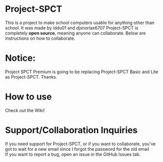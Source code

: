 # Project-SPCT
This is a project to make school computers usable for anything other than school. It was made by iddu01 and djsnorlax6707
Project-SPCT is completely **open source**, meaning anyone can collaborate. Below are instructions on how to collaborate. 
# Notice:
Project SPCT Premium is going to be replacing Project-SPCT Basic and Lite as Project-SPCT. Thanks.
# How to use
Check out the Wiki!
# Support/Collaboration Inquiries
If you need support for Project-SPCT, or if you want to collaborate, you've got to wait for a new email since I forgot the password for the old email<br>
If you want to report a bug, open an issue in the GitHub Issues tab. 
